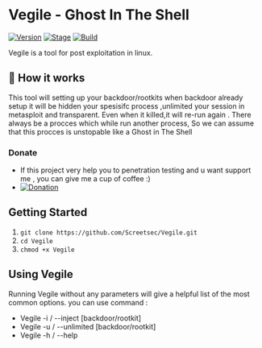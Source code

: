 # Vegile - Ghost In The Shell

[![Version](https://img.shields.io/badge/Vegile-Beta-brightgreen.svg?maxAge=259200)]()
[![Stage](https://img.shields.io/badge/Release-Stable-brightgreen.svg)]()
[![Build](https://img.shields.io/badge/Supported_OS-Linux-orange.svg)]()

Vegile is a tool for post exploitation in linux.

## :book: How it works

This tool will setting up your backdoor/rootkits
when backdoor already setup it will be hidden your spesisifc process ,unlimited your session in metasploit and transparent.
Even when it killed,it will re-run again . There always be a procces which while run another process,
So we can assume that this procces is unstopable like a Ghost in The Shell

### Donate
- If this project very help you to penetration testing  and u want support me , you can give me a cup of coffee :)
- [![Donation](https://img.shields.io/badge/bitcoin-donate-yellow.svg)](https://blockchain.info/id/address/1NuNTXo7Aato7XguFkvwYnTAFV2immXmjS)

## Getting Started
1. ```git clone https://github.com/Screetsec/Vegile.git```
2. ```cd Vegile```
3. ```chmod +x Vegile```

## Using Vegile
Running Vegile without any parameters will give a helpful list of the most common options. you can use command : 

- Vegile -i / --inject  [backdoor/rootkit]
- Vegile -u / --unlimited [backdoor/rootkit]
- Vegile -h / --help 

